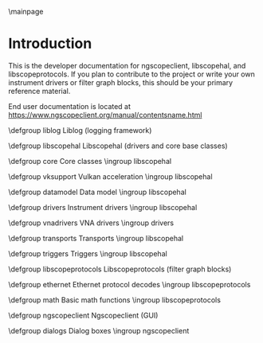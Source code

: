 \mainpage

# Introduction

This is the developer documentation for ngscopeclient, libscopehal, and libscopeprotocols. If you plan to contribute to
the project or write your own instrument drivers or filter graph blocks, this should be your primary reference
material.

End user documentation is located at https://www.ngscopeclient.org/manual/contentsname.html

\defgroup liblog Liblog (logging framework)

\defgroup libscopehal Libscopehal (drivers and core base classes)

\defgroup core Core classes
\ingroup libscopehal

\defgroup vksupport Vulkan acceleration
\ingroup libscopehal

\defgroup datamodel Data model
\ingroup libscopehal

\defgroup drivers Instrument drivers
\ingroup libscopehal

\defgroup vnadrivers VNA drivers
\ingroup drivers

\defgroup transports Transports
\ingroup libscopehal

\defgroup triggers Triggers
\ingroup libscopehal

\defgroup libscopeprotocols Libscopeprotocols (filter graph blocks)

\defgroup ethernet Ethernet protocol decodes
\ingroup libscopeprotocols

\defgroup math Basic math functions
\ingroup libscopeprotocols

\defgroup ngscopeclient Ngscopeclient (GUI)

\defgroup dialogs Dialog boxes
\ingroup ngscopeclient
